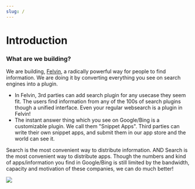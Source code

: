```yaml
---
slug: /
---
```


# Introduction

### What are we building? <a id="docs-internal-guid-b30c87a3-7fff-2446-4065-bc9ce63e101a"></a>

We are building, [Felvin](https://docs.felvin.com/), a radically powerful way for people to find information. We are doing it by converting everything you see on search engines into a plugin.

- In Felvin, 3rd parties can add search plugin for any usecase they seem fit. The users find information from any of the 100s of search plugins though a unified interface. Even your regular websearch is a plugin in Felvin!
- The instant answer thing which you see on Google/Bing is a customizable plugin. We call them "Snippet Apps". Third parties can write their own snippet apps, and submit them in our app store and the world can see it.

Search is the most convenient way to distribute information. AND Search is the most convenient way to distribute apps. Though the numbers and kind of apps/information you find in Google/Bing is still limited by the bandwidth, capacity and motivation of these companies, we can do much better!

![](https://lh5.googleusercontent.com/UdlV8qkXEYl5asD4qvWp3_ObCCap5IrZh0u14aYylVsFMQ3ud9FnitHyDUUbFWZyk6q30iTbqHzrcLHLhalaFNiWtQmkMdEinS5TCfIwQ5bZq2vwwGI_PHuoG-cMvHkrGdRUfg6k)
